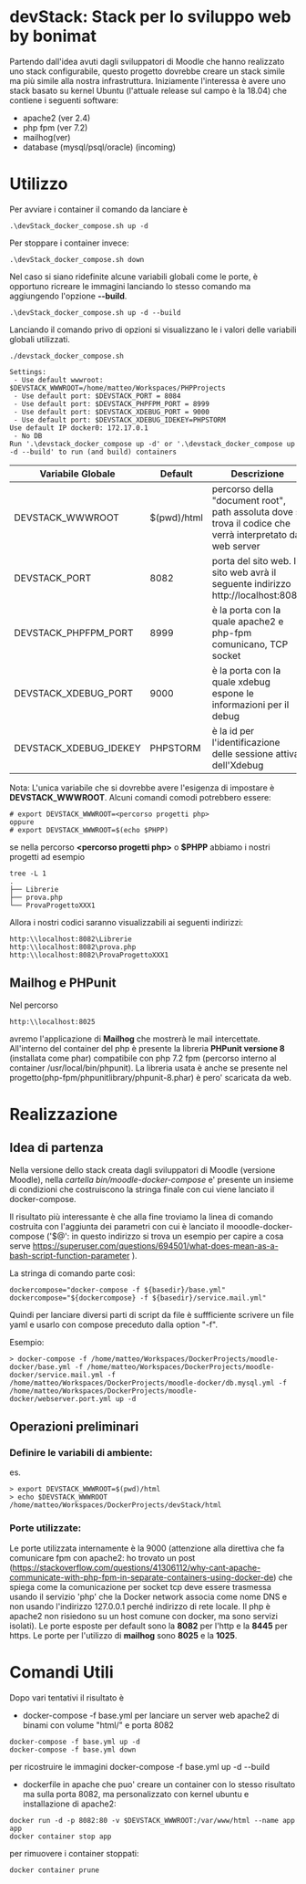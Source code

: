 # devStack: Stack per lo sviluppo web by bonimat
Partendo dall'idea avuti dagli sviluppatori di Moodle che hanno realizzato uno stack configurabile, 
questo progetto dovrebbe creare un stack simile ma più simile alla nostra infrastruttura.
Iniziamente l'interessa è avere uno stack basato su kernel Ubuntu (l'attuale release sul campo è
la 18.04) che contiene i seguenti software:

- apache2 (ver 2.4)
- php fpm (ver 7.2)
- mailhog(ver)
- database (mysql/psql/oracle) (incoming)

# Utilizzo
Per avviare i container il comando da lanciare è

```
.\devStack_docker_compose.sh up -d
```
Per stoppare i container invece:

```
.\devStack_docker_compose.sh down
```


Nel caso si siano ridefinite alcune variabili globali come le porte, è opportuno ricreare le immagini lanciando lo stesso comando ma aggiungendo l'opzione __--build__.

```
.\devStack_docker_compose.sh up -d --build 
```

Lanciando il comando privo di opzioni si visualizzano le i valori delle variabili globali utilizzati.
```
./devstack_docker_compose.sh 

Settings:
 - Use default wwwroot: $DEVSTACK_WWWROOT=/home/matteo/Workspaces/PHPProjects
 - Use default port: $DEVSTACK_PORT = 8084
 - Use default port: $DEVSTACK_PHPFPM_PORT = 8999
 - Use default port: $DEVSTACK_XDEBUG_PORT = 9000
 - Use default port: $DEVSTACK_XDEBUG_IDEKEY=PHPSTORM
Use default IP docker0: 172.17.0.1
 - No DB
Run '.\devstack_docker_compose up -d' or '.\devstack_docker_compose up -d --build' to run (and build) containers

```

|Variabile Globale | Default |Descrizione|
|------------------|----|------------|
|DEVSTACK_WWWROOT| $(pwd)/html  | percorso della "document root", path assoluta dove si trova il codice che verrà interpretato dal web server  |
|DEVSTACK_PORT| 8082  | porta del sito web. Il sito web avrà il seguente indirizzo http://localhost:8082 |
|DEVSTACK_PHPFPM_PORT| 8999| è la porta con la quale apache2 e php-fpm comunicano, TCP socket  |
|DEVSTACK_XDEBUG_PORT|9000 | è la porta con la quale xdebug espone le informazioni per il debug |
|DEVSTACK_XDEBUG_IDEKEY| PHPSTORM | è la id per l'identificazione delle sessione attiva dell'Xdebug |

Nota: L'unica variabile che si dovrebbe avere l'esigenza di impostare è **DEVSTACK_WWWROOT**.
Alcuni comandi comodi potrebbero essere: 
```
# export DEVSTACK_WWWROOT=<percorso progetti php>
oppure 
# export DEVSTACK_WWWROOT=$(echo $PHPP)
```

se nella percorso **\<percorso progetti php\>** o **$PHPP** abbiamo i nostri progetti ad esempio
```
tree -L 1
.
├── Librerie
├── prova.php
└── ProvaProgettoXXX1

```
Allora i nostri codici saranno visualizzabili ai seguenti indirizzi:
```
http:\\localhost:8082\Librerie
http:\\localhost:8082\prova.php
http:\\localhost:8082\ProvaProgettoXXX1
```

## Mailhog e PHPunit
Nel percorso
```
http:\\localhost:8025
```
avremo l'applicazione di **Mailhog** che mostrerà le mail intercettate.
All'interno del container del php è presente la libreria **PHPunit versione 8** (installata come phar) compatibile con php 7.2 fpm (percorso interno al container /usr/local/bin/phpunit). La libreria usata è anche se presente nel progetto(php-fpm/phpunitlibrary/phpunit-8.phar) è pero' scaricata da web. 


# Realizzazione
## Idea di partenza
Nella versione dello stack creata dagli sviluppatori di Moodle (versione Moodle), nella *cartella bin/moodle-docker-compose* e' presente un insieme di condizioni che costruiscono la stringa finale con cui viene lanciato il docker-compose.

Il risultato più interessante è che alla fine troviamo la linea di comando costruita con l'aggiunta dei parametri con cui è lanciato il mooodle-docker-compose ('$@': in questo indirizzo si trova un esempio per capire a cosa serve https://superuser.com/questions/694501/what-does-mean-as-a-bash-script-function-parameter ).

La stringa di comando parte così:
~~~
dockercompose="docker-compose -f ${basedir}/base.yml"
dockercompose="${dockercompose} -f ${basedir}/service.mail.yml"
~~~

Quindi per lanciare diversi parti di script da file è suffficiente scrivere un file yaml e usarlo con compose preceduto dalla option "-f".

Esempio:
~~~
> docker-compose -f /home/matteo/Workspaces/DockerProjects/moodle-docker/base.yml -f /home/matteo/Workspaces/DockerProjects/moodle-docker/service.mail.yml -f /home/matteo/Workspaces/DockerProjects/moodle-docker/db.mysql.yml -f /home/matteo/Workspaces/DockerProjects/moodle-docker/webserver.port.yml up -d
~~~

## Operazioni preliminari
### Definire le variabili di ambiente:
es.
~~~
> export DEVSTACK_WWWROOT=$(pwd)/html
> echo $DEVSTACK_WWWROOT 
/home/matteo/Workspaces/DockerProjects/devStack/html
~~~


### Porte utilizzate:
Le porte utilizzata internamente è la 9000 (attenzione alla direttiva che fa comunicare fpm con apache2: ho trovato un post (https://stackoverflow.com/questions/41306112/why-cant-apache-communicate-with-php-fpm-in-separate-containers-using-docker-de) che spiega come la comunicazione per socket tcp deve essere trasmessa usando il servizio 'php' che la Docker network associa come nome DNS e non usando l'indirizzo 127.0.0.1 perché indirizzo di rete locale. Il php è apache2 non risiedono su un host comune con docker, ma sono servizi isolati).
Le porte esposte per default sono la **8082** per l'http e la **8445** per https.
Le porte per l'utilizzo di **mailhog** sono **8025** e la **1025**.



# Comandi Utili
Dopo vari tentativi il risultato è 

   - docker-compose -f base.yml per lanciare un server web apache2 di binami con volume "html/" e porta 8082
~~~
docker-compose -f base.yml up -d
docker-compose -f base.yml down
~~~
per ricostruire le immagini
docker-compose -f base.yml up -d --build

   - dockerfile in apache che puo' creare un container con lo stesso risultato ma sulla porta 8082, ma personalizzato con kernel ubuntu e installazione di apache2:
~~~
docker run -d -p 8082:80 -v $DEVSTACK_WWWROOT:/var/www/html --name app app
docker container stop app
~~~
per rimuovere i container stoppati:
~~~
docker container prune
~~~
